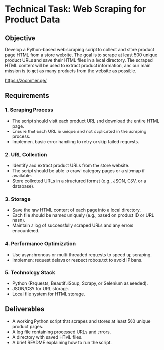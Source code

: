 # Technical Task: Web Scraping for Product Data

## Objective
Develop a Python-based web scraping script to collect and store product page HTML from a store website. The goal is to scrape at least 500 unique product URLs and save their HTML files in a local directory. The scraped HTML content will be used to extract product information, and our main mission is to get as many products from the website as possible.

https://zoommer.ge/

## Requirements

### 1. Scraping Process
- The script should visit each product URL and download the entire HTML page.
- Ensure that each URL is unique and not duplicated in the scraping process.
- Implement basic error handling to retry or skip failed requests.

### 2. URL Collection
- Identify and extract product URLs from the store website.
- The script should be able to crawl category pages or a sitemap if available.
- Store collected URLs in a structured format (e.g., JSON, CSV, or a database).

### 3. Storage
- Save the raw HTML content of each page into a local directory.
- Each file should be named uniquely (e.g., based on product ID or URL hash).
- Maintain a log of successfully scraped URLs and any errors encountered.

### 4. Performance Optimization
- Use asynchronous or multi-threaded requests to speed up scraping.
- Implement request delays or respect robots.txt to avoid IP bans.

### 5. Technology Stack
- Python (Requests, BeautifulSoup, Scrapy, or Selenium as needed).
- JSON/CSV for URL storage.
- Local file system for HTML storage.

## Deliverables
- A working Python script that scrapes and stores at least 500 unique product pages.
- A log file containing processed URLs and errors.
- A directory with saved HTML files.
- A brief README explaining how to run the script.
